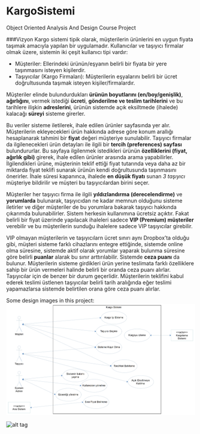 KargoSistemi
============

Object Oriented Analysis And Design Course Project

###Vizyon 
Kargo sistemi tipik olarak, müşterilerin ürünlerini en uygun fiyata taşımak amacıyla yapılan bir 
uygulamadır. 
Kullanıcılar ve taşıyıcı firmalar olmak üzere, sistemin iki çeşit kullanıcı tipi vardır: 
* Müşteriler: Ellerindeki ürünün/eşyanın belirli bir fiyata bir yere taşınmasını isteyen 
kişilerdir. 
* Taşıyıcılar (Kargo Firmaları): Müşterilerin eşyalarını belirli bir ücret doğrultusunda 
taşımak isteyen kişiler/firmalardır. 

Müşteriler elinde bulundurdukları **ürünün boyutlarını (en/boy/genişlik)**, **ağırlığını**, vermek 
istediği **ücreti**, **gönderilme ve teslim tarihlerini** ve bu tarihlere ilişkin **adreslerini**, ürünün 
sistemde açık eksiltmede (ihalede) kalacağı **süreyi** sisteme girerler. 

Bu veriler sisteme iletilerek, ihale edilen ürünler sayfasında yer alır. Müşterilerin ekleyecekleri ürün hakkında adrese göre konum arallığı hesaplanarak tahmini bir **fiyat** değeri müşteriye sunulabilir. 
Taşıyıcı firmalar da ilgilenecekleri ürün detayları ile ilgili bir **tercih (preferences) sayfası** 
bulundururlar. Bu sayfaya ilgilenmek istedikleri ürünün **özelliklerini (fiyat, ağırlık gibi)** girerek, 
ihale edilen ürünler arasında arama yapabilirler. İlgilendikleri ürüne, müşterinin teklif ettiği fiyat 
tutarında veya daha az bir miktarda fiyat teklifi sunarak ürünün kendi doğrultusunda 
taşınmasını önerirler. İhale süresi kapanınca, ihalede **en düşük fiyatı** sunan *3 taşıyıcı* müşteriye 
bildirilir ve müşteri bu taşıyıcılardan birini seçer. 

Müşteriler her taşıyıcı firma ile ilgili **yıldızlandırma (derecelendirme)** ve **yorumlarda** 
bulunarak, taşıyıcıdan ne kadar memnun olduğunu sisteme iletirler ve diğer müşteriler de bu 
yorumlara bakarak taşıyıcı hakkında çıkarımda bulunabilirler. 
Sistem herkesin kullanımına ücretsiz açıktır. Fakat belirli bir fiyat üzerinde yapılacak ihaleleri 
sadece **VIP (Premium) müşteriler** verebilir ve bu müşterilerin sunduğu ihalelere sadece VIP 
taşıyıcılar girebilir. 

VIP olmayan müşterilerin ve taşıyıcılarn ücret sınırı aynı Dropbox’ta olduğu gibi, müşteri 
sisteme farklı cihazlarını entegre ettiğinde, sistemde online olma süresine, sistemde aktif olarak 
yorumlar yaparak bulunma süresine göre belirli **puanlar** alarak bu sınır arttırılabilir. 
Sistemde **ceza puanı** da bulunur. Müşterilerin sisteme girdikleri ürün yerine teslimata farklı 
özelliklere sahip bir ürün vermeleri halinde belirli bir oranda ceza puanı alırlar. Taşıyıcılar için de 
benzer bir durum geçerlidir. Müşterilerin teklifini kabul ederek teslimi üstlenen taşıyıcılar belirli 
tarih aralığında eğer teslimi yapamazlarsa sistemde belirtilen orana göre ceza puanı alırlar. 


Some design images in this project:
![alt tag](https://raw.githubusercontent.com/ozcanzaferayan/KargoSistemi/master/Project%20Design%20Files/Use%20Case%20Diagram%20(19.07%2008-03-14).jpg)

![alt tag](https://raw.githubusercontent.com/ozcanzaferayan/KargoSistemi/master/Project%20Design%20Files/(UC1)Kargo%20i%C5%9Fi%20ekleme.jpg)
